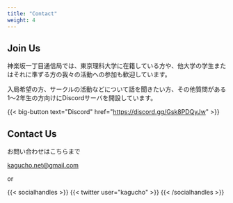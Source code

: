 ```yaml
---
title: "Contact"
weight: 4
---
```


## Join Us

神楽坂一丁目通信局では、東京理科大学に在籍している方や、他大学の学生またはそれに準ずる方の我々の活動への参加も歓迎しています。

入局希望の方、サークルの活動などについて話を聞きたい方、その他質問がある1〜2年生の方向けにDiscordサーバを開設しています。

{{< big-button text="Discord" href="https://discord.gg/Gsk8PDQyJw" >}}

## Contact Us


お問い合わせはこちらまで

kagucho.net@gmail.com

or

{{< socialhandles >}}
    {{< twitter user="kagucho" >}}
{{< /socialhandles >}}

